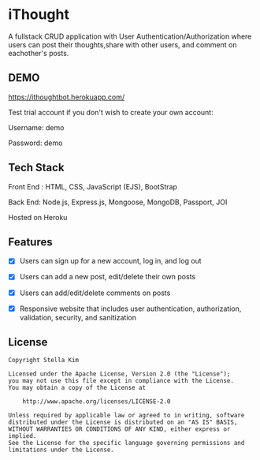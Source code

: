 # iThought
A fullstack CRUD application with User Authentication/Authorization where users can post their thoughts,share with other users, and comment on eachother's posts. 

## DEMO 
https://ithoughtbot.herokuapp.com/ 

Test trial account if you don't wish to create your own account:

Username: demo

Password: demo

## Tech Stack
Front End : HTML, CSS, JavaScript (EJS), BootStrap

Back End: Node.js, Express.js, Mongoose, MongoDB, Passport, JOI

Hosted on Heroku

## Features
* [X] Users can sign up for a new account, log in, and log out
* [X] Users can add a new post, edit/delete their own posts
* [X] Users can add/edit/delete comments on posts
* [X] Responsive website that includes user authentication, authorization, validation, security, and sanitization


## License

    Copyright Stella Kim

    Licensed under the Apache License, Version 2.0 (the "License");
    you may not use this file except in compliance with the License.
    You may obtain a copy of the License at

        http://www.apache.org/licenses/LICENSE-2.0

    Unless required by applicable law or agreed to in writing, software
    distributed under the License is distributed on an "AS IS" BASIS,
    WITHOUT WARRANTIES OR CONDITIONS OF ANY KIND, either express or implied.
    See the License for the specific language governing permissions and
    limitations under the License.
